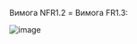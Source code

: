 Вимога NFR1.2 = Вимога FR1.3:

![image](https://user-images.githubusercontent.com/79566334/190911687-b35eeea2-3964-43ab-a5c5-e320c2a8c096.png)
